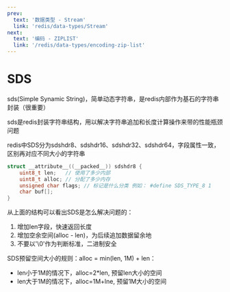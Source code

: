 ```yaml
---
prev:
  text: '数据类型 - Stream'
  link: 'redis/data-types/Stream'
next:
  text: '编码 - ZIPLIST'
  link: '/redis/data-types/encoding-zip-list'
---
```

# SDS <Badge type="tip" text="Redis Encoding SDS" />

sds(Simple Synamic String)，简单动态字符串，是redis内部作为基石的字符串封装（很重要）

sds是redis封装字符串结构，用以解决字符串追加和长度计算操作来带的性能瓶颈问题

redis中SDS分为sdshdr8、sdshdr16、sdshdr32、sdshdr64，字段属性一致，区别再对应不同大小的字符串

```c
struct __attribute__((__packed__)) sdshdr8 {
    uint8_t len;   // 使用了多少内部
    uint8_t alloc; // 分配了多少内存
    unsigned char flags; // 标记是什么分类 例如： #define SDS_TYPE_8 1
    char buf[];
}
```

从上面的结构可以看出SDS是怎么解决问题的：
1. 增加len字段，快速返回长度
2. 增加空余空间(alloc - len)，为后续追加数据留余地
3. 不要以'\0'作为判断标准，二进制安全

SDS预留空间大小的规则：alloc = min(len, 1M) + len：
   - len小于1M的情况下，alloc=2*len, 预留len大小的空间
   - len大于1M的情况下，alloc=1M+lne, 预留1M大小的空间
